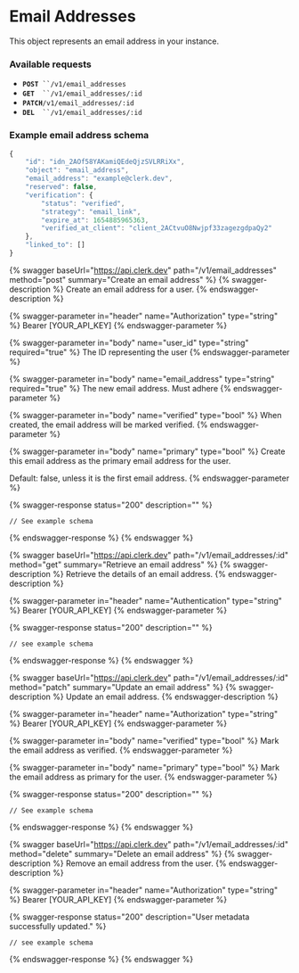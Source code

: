 # Email Addresses

This object represents an email address in your instance.

### Available requests

* **`POST`**` ``/v1/email_addresses`
* **`GET`**`  ``/v1/email_addresses/:id`
* **`PATCH`**`/v1/email_addresses/:id`
* **`DEL`**`  ``/v1/email_addresses/:id`

### Example email address schema

```javascript
{
    "id": "idn_2AOf58YAKamiQEdeQjzSVLRRiXx",
    "object": "email_address",
    "email_address": "example@clerk.dev",
    "reserved": false,
    "verification": {
        "status": "verified",
        "strategy": "email_link",
        "expire_at": 1654885965363,
        "verified_at_client": "client_2ACtvuO8Nwjpf33zagezgdpaQy2"
    },
    "linked_to": []
}
```



{% swagger baseUrl="https://api.clerk.dev" path="/v1/email_addresses" method="post" summary="Create an email address" %}
{% swagger-description %}
Create an email address for a user.
{% endswagger-description %}

{% swagger-parameter in="header" name="Authorization" type="string" %}
Bearer [YOUR_API_KEY]
{% endswagger-parameter %}

{% swagger-parameter in="body" name="user_id" type="string" required="true" %}
The ID representing the user
{% endswagger-parameter %}

{% swagger-parameter in="body" name="email_address" type="string" required="true" %}
The new email address.  Must adhere 
{% endswagger-parameter %}

{% swagger-parameter in="body" name="verified" type="bool" %}
When created, the email address will be marked verified.
{% endswagger-parameter %}

{% swagger-parameter in="body" name="primary" type="bool" %}
Create this email address as the primary email address for the user.&#x20;



Default: false, unless it is the first email address.
{% endswagger-parameter %}

{% swagger-response status="200" description="" %}
```
// See example schema
```
{% endswagger-response %}
{% endswagger %}

{% swagger baseUrl="https://api.clerk.dev" path="/v1/email_addresses/:id" method="get" summary="Retrieve an email address" %}
{% swagger-description %}
Retrieve the details of an email address. 
{% endswagger-description %}

{% swagger-parameter in="header" name="Authentication" type="string" %}
Bearer [YOUR_API_KEY]
{% endswagger-parameter %}

{% swagger-response status="200" description="" %}
```
// see example schema
```
{% endswagger-response %}
{% endswagger %}

{% swagger baseUrl="https://api.clerk.dev" path="/v1/email_addresses/:id" method="patch" summary="Update an email address" %}
{% swagger-description %}
Update an email address.
{% endswagger-description %}

{% swagger-parameter in="header" name="Authorization" type="string" %}
Bearer [YOUR_API_KEY]
{% endswagger-parameter %}

{% swagger-parameter in="body" name="verified" type="bool" %}
Mark the email address as verified.
{% endswagger-parameter %}

{% swagger-parameter in="body" name="primary" type="bool" %}
Mark the email address as primary for the user.
{% endswagger-parameter %}

{% swagger-response status="200" description="" %}
```
// See example schema
```
{% endswagger-response %}
{% endswagger %}

{% swagger baseUrl="https://api.clerk.dev" path="/v1/email_addresses/:id" method="delete" summary="Delete an email address" %}
{% swagger-description %}
Remove an email address from the user.
{% endswagger-description %}

{% swagger-parameter in="header" name="Authorization" type="string" %}
Bearer [YOUR_API_KEY]
{% endswagger-parameter %}

{% swagger-response status="200" description="User metadata successfully updated." %}
```
// see example schema
```
{% endswagger-response %}
{% endswagger %}
